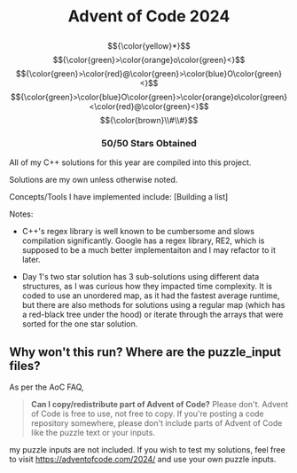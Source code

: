 # <p align="center">Advent of Code 2024 </p>
$${\color{yellow}*}$$
$${\color{green}>\color{orange}o\color{green}<}$$
$${\color{green}>\color{red}@\color{green}>\color{blue}O\color{green}<}$$
$${\color{green}>\color{blue}O\color{green}>\color{orange}o\color{green}<\color{red}@\color{green}<}$$
$${\color{brown}\\#\\#}$$
### <p align="center">50/50 Stars Obtained</p>

All of my C++ solutions for this year are compiled into this project.

Solutions are my own unless otherwise noted.

Concepts/Tools I have implemented include:
[Building a list]

Notes:

- C++'s regex library is well known to be cumbersome and slows compilation significantly. Google has a regex library, RE2, which is supposed to be a much better implementaiton and I may refactor to it later.

- Day 1's two star solution has 3 sub-solutions using different data structures, as I was curious how they impacted time complexity. It is coded to use an unordered map, as it had the fastest average runtime, but there are also methods for solutions using a regular map (which has a red-black tree under the hood) or iterate through the arrays that were sorted for the one star solution.

## Why won't this run? Where are the puzzle_input files?

As per the AoC FAQ, 

>**Can I copy/redistribute part of Advent of Code?** Please don't. Advent of Code is free to use, not free to copy. If you're posting a code repository somewhere, please don't include parts of Advent of Code like the puzzle text or your inputs.

my puzzle inputs are not included. If you wish to test my solutions, feel free to visit https://adventofcode.com/2024/ and use your own puzzle inputs.
